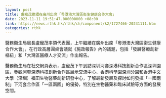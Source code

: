 ```yaml
---
layout: post
title: 盧寵茂繼續在廣州出席「粵港澳大灣區衞生健康合作大會」
date: 2023-11-11 19:51:47.000000000 +08:00
link: https://news.rthk.hk/rthk/ch/component/k2/1727466-20231111.htm
categories: rthk
---
```


醫務衞生局局長盧寵茂率領代表團，上午繼續在廣州出席「粵港澳大灣區衞生健康合作大會」，在行政高層圓桌會議就《施政報告》內的議題，包括「發展醫療創新樞紐」和「大灣區醫療人才交流」作出報告。

醫務衞生局在社交網頁表示，盧寵茂下午到訪深圳河套深港科技創新合作區深圳園區，參觀河套深港科技創新合作區展示交流中心、香港科學園深圳分園和香港中文大學（深圳）福田生物醫藥創新研發中心，了解最新發展及探討如何發揮「一國兩制」下河套合作區「一區兩園」的優勢，特別在生物醫藥和臨床試驗等方面的發展空間。
